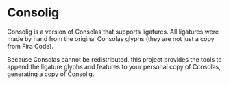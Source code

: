 # Consolig

Consolig is a version of Consolas that supports ligatures. All ligatures were made by hand from the original Consolas glyphs (they are not just a copy from Fira Code).

Because Consolas cannot be redistributed, this project provides the tools to append the ligature glyphs and features to your personal copy of Consolas, generating a copy of Consolig.
